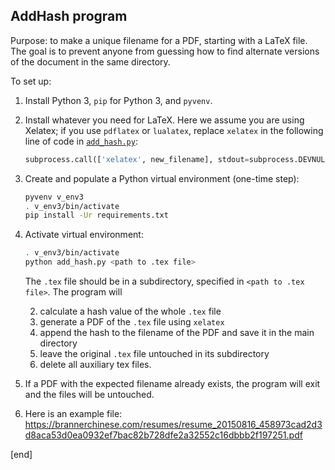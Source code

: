 ## AddHash program

Purpose: to make a unique filename for a PDF, starting with a LaTeX file. The goal is to prevent anyone from guessing how to find alternate versions of the document in the same directory.

To set up:

 1. Install Python 3, `pip` for Python 3,  and `pyvenv`.
 1. Install whatever you need for LaTeX. Here we assume you are using Xelatex; if you use `pdflatex` or `lualatex`, replace `xelatex` in the following line of code in [`add_hash.py`](https://github.com/DataBranner/AddHash/blob/master/add_hash.py#L28):

    ```python
    subprocess.call(['xelatex', new_filename], stdout=subprocess.DEVNULL)
    ```

 1. Create and populate a Python virtual environment (one-time step):

    ```bash
    pyvenv v_env3
    . v_env3/bin/activate
    pip install -Ur requirements.txt
    ```
 1. Activate virtual environment:

    ```bash
    . v_env3/bin/activate
    python add_hash.py <path to .tex file>
    ```
    
    The `.tex` file should be in a subdirectory, specified in `<path to .tex file>`. The program will 
    
    2. calculate a hash value of the whole `.tex` file
    2. generate a PDF of the `.tex` file using `xelatex`
    2. append the hash to the filename of the PDF and save it in the main directory
    2. leave the original `.tex` file untouched in its subdirectory
    2. delete all auxiliary tex files.

 1. If a PDF with the expected filename already exists, the program will exit and the files will be untouched.
 1. Here is an example file: https://brannerchinese.com/resumes/resume_20150816_458973cad2d3d8aca53d0ea0932ef7bac82b728dfe2a32552c16dbbb2f197251.pdf

[end]

